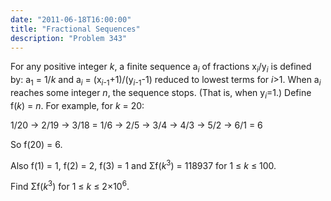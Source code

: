 ```yaml
---
date: "2011-06-18T16:00:00"
title: "Fractional Sequences"
description: "Problem 343"
---
```


<p>For any positive integer <var>k</var>, a finite sequence a<sub><var>i</var></sub> of fractions x<sub><var>i</var></sub>/y<sub><var>i</var></sub> is defined by:
a<sub>1</sub> = 1/<var>k</var> and
a<sub><var>i</var></sub> = (x<sub><var>i</var>-1</sub>+1)/(y<sub><var>i</var>-1</sub>-1) reduced to lowest terms for <var>i</var>&gt;1.
When a<sub><var>i</var></sub> reaches some integer <var>n</var>, the sequence stops. (That is, when y<sub><var>i</var></sub>=1.)
Define f(<var>k</var>) = <var>n</var>. 
For example, for <var>k</var> = 20:
</p>
<p>
1/20 → 2/19 → 3/18 = 1/6 → 2/5 → 3/4 → 4/3 → 5/2 → 6/1 = 6
</p>
<p>
So f(20) = 6.
</p>
<p>
Also f(1) = 1, f(2) = 2, f(3) = 1 and Σf(<var>k</var><sup>3</sup>) = 118937 for 1 ≤ <var>k</var> ≤ 100.
</p>
<p>
Find Σf(<var>k</var><sup>3</sup>) for 1 ≤ <var>k</var> ≤ 2×10<sup>6</sup>.
</p>

